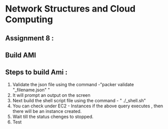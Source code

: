 # Network Structures and Cloud Computing
## Assignment 8 :
## Build AMI
## Steps to build Ami :
1. Validate the json file using the command -"packer validate "_filename.json" "
2. It will prompt an output on the screen
3. Next build the shell script file using the command - " ./_shell.sh"
4. You can check under EC2 - Instances if the above query executes , then there will be an instance created.
5. Wait till the status chenges to stopped.
6. Test
